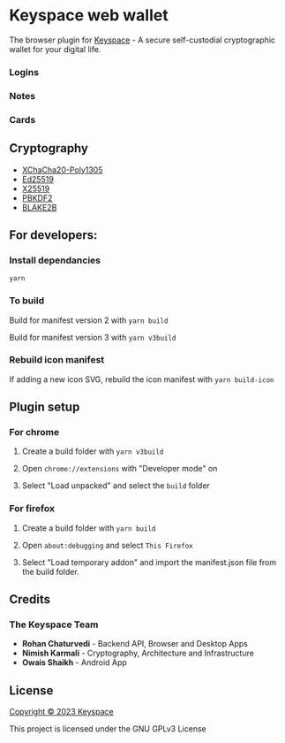 # Keyspace web wallet
The browser plugin for [Keyspace](https://keyspace.cloud) - A secure self-custodial cryptographic wallet for your digital life. 

### Logins


### Notes



### Cards



## Cryptography

- [XChaCha20-Poly1305](https://doc.libsodium.org/secret-key_cryptography/aead/chacha20-poly1305/xchacha20-poly1305_construction)
- [Ed25519](https://doc.libsodium.org/secret-key_cryptography/aead/chacha20-poly1305/xchacha20-poly1305_construction)
- [X25519](https://doc.libsodium.org/key_exchange#usage)
- [PBKDF2](https://github.com/bitcoin/bips/blob/master/bip-0039.mediawiki#from-mnemonic-to-seed)
- [BLAKE2B](https://doc.libsodium.org/key_derivation#deriving-keys-from-a-single-high-entropy-key)

## For developers:

### Install dependancies

`yarn`

### To build
Build for manifest version 2 with `yarn build`

Build for manifest version 3 with `yarn v3build`

### Rebuild icon manifest

If adding a new icon SVG, rebuild the icon manifest with `yarn build-icon`

## Plugin setup
### For chrome

1. Create a build folder with `yarn v3build`

2. Open `chrome://extensions` with "Developer mode" on

3. Select "Load unpacked" and select the `build` folder


### For firefox

1. Create a build folder with `yarn build`

2. Open `about:debugging` and select `This Firefox`

3. Select "Load temporary addon" and import the manifest.json file from the build folder.

## Credits

### The Keyspace Team

- **Rohan Chaturvedi** - Backend API, Browser and Desktop Apps
- **Nimish Karmali** - Cryptography, Architecture and Infrastructure
- **Owais Shaikh** - Android App

## License

[Copyright © 2023 Keyspace](LICENSE)

This project is licensed under the GNU GPLv3 License
